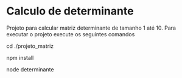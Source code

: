 # Calculo de determinante

Projeto para calcular matriz determinante de tamanho 1 até 10.
Para executar o projeto execute os seguintes comandos

cd ./projeto_matriz

npm install

node determinante
